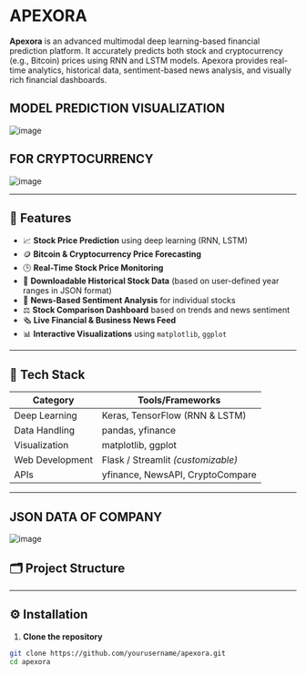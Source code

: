 #                                                    APEXORA

**Apexora** is an advanced multimodal deep learning-based financial prediction platform. It accurately predicts both stock and cryptocurrency (e.g., Bitcoin) prices using RNN and LSTM models. Apexora provides real-time analytics, historical data, sentiment-based news analysis, and visually rich financial dashboards.

## MODEL PREDICTION VISUALIZATION

![image](https://github.com/user-attachments/assets/cce8b3a1-fc84-497c-9c34-b0546c33bdf8)

## FOR CRYPTOCURRENCY
![image](https://github.com/user-attachments/assets/47d7aac1-9264-43ea-b08d-4fc8d04348f5)

---

## 🚀 Features

- 📈 **Stock Price Prediction** using deep learning (RNN, LSTM)
- 🪙 **Bitcoin & Cryptocurrency Price Forecasting**
- 🕒 **Real-Time Stock Price Monitoring**
- 📂 **Downloadable Historical Stock Data** (based on user-defined year ranges in JSON format)
- 🧠 **News-Based Sentiment Analysis** for individual stocks
- ⚖️ **Stock Comparison Dashboard** based on trends and news sentiment
- 🗞 **Live Financial & Business News Feed**
- 📊 **Interactive Visualizations** using `matplotlib`, `ggplot`

---

## 🧠 Tech Stack

| Category         | Tools/Frameworks                         |
|------------------|-------------------------------------------|
| Deep Learning     | Keras, TensorFlow (RNN & LSTM)           |
| Data Handling     | pandas, yfinance                         |
| Visualization     | matplotlib, ggplot                       |
| Web Development   | Flask / Streamlit *(customizable)*       |
| APIs              | yfinance, NewsAPI, CryptoCompare         |

---
## JSON DATA OF COMPANY
![image](https://github.com/user-attachments/assets/1b86a9d3-c2f8-4bf5-8882-76b1e489f32d)




## 🗂️ Project Structure



---

## ⚙️ Installation

1. **Clone the repository**
```bash
git clone https://github.com/yourusername/apexora.git
cd apexora
